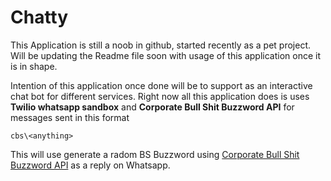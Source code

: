 # Chatty
This Application is still a noob in github, started recently as a pet project. Will be updating the Readme file soon with usage of this application once it is in shape.

Intention of this application once done will be to support as an interactive chat bot for different services. Right now all this application does is uses **Twilio whatsapp sandbox** and **Corporate Bull Shit Buzzword API** for messages sent in this format

`cbs\<anything>`

This will use generate a radom BS Buzzword using [Corporate Bull Shit Buzzword API](https://github.com/sameerkumar18/corporate-bs-generator-api) as a reply on Whatsapp.